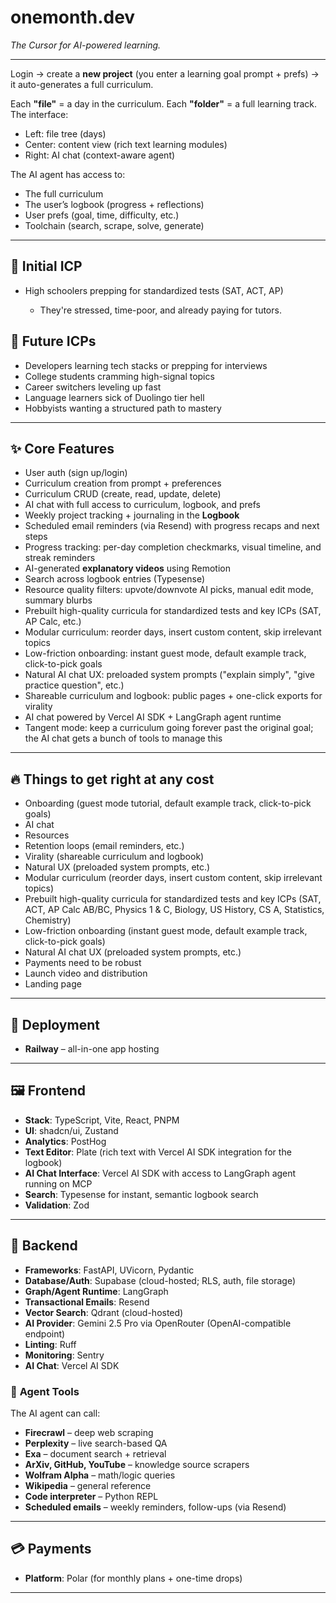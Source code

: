 # **onemonth.dev**

*The Cursor for AI-powered learning.*

---

Login → create a **new project** (you enter a learning goal prompt + prefs) → it auto-generates a full curriculum.

Each **"file"** = a day in the curriculum.
Each **"folder"** = a full learning track.
The interface:

* Left: file tree (days)
* Center: content view (rich text learning modules)
* Right: AI chat (context-aware agent)

The AI agent has access to:

* The full curriculum
* The user’s logbook (progress + reflections)
* User prefs (goal, time, difficulty, etc.)
* Toolchain (search, scrape, solve, generate)

---

## 🎯 **Initial ICP**

* High schoolers prepping for standardized tests (SAT, ACT, AP)

  * They're stressed, time-poor, and already paying for tutors.

## 🔮 **Future ICPs**

* Developers learning tech stacks or prepping for interviews
* College students cramming high-signal topics
* Career switchers leveling up fast
* Language learners sick of Duolingo tier hell
* Hobbyists wanting a structured path to mastery

---

## ✨ **Core Features**

* User auth (sign up/login)
* Curriculum creation from prompt + preferences
* Curriculum CRUD (create, read, update, delete)
* AI chat with full access to curriculum, logbook, and prefs
* Weekly project tracking + journaling in the **Logbook**
* Scheduled email reminders (via Resend) with progress recaps and next steps
* Progress tracking: per-day completion checkmarks, visual timeline, and streak reminders
* AI-generated **explanatory videos** using Remotion
* Search across logbook entries (Typesense)
* Resource quality filters: upvote/downvote AI picks, manual edit mode, summary blurbs
* Prebuilt high-quality curricula for standardized tests and key ICPs (SAT, AP Calc, etc.)
* Modular curriculum: reorder days, insert custom content, skip irrelevant topics
* Low-friction onboarding: instant guest mode, default example track, click-to-pick goals
* Natural AI chat UX: preloaded system prompts ("explain simply", "give practice question", etc.)
* Shareable curriculum and logbook: public pages + one-click exports for virality
* AI chat powered by Vercel AI SDK + LangGraph agent runtime
* Tangent mode: keep a curriculum going forever past the original goal; the AI chat gets a bunch of tools to manage this

---

## 🔥 **Things to get right at any cost**

- Onboarding (guest mode tutorial, default example track, click-to-pick goals)
- AI chat
- Resources
- Retention loops (email reminders, etc.)
- Virality (shareable curriculum and logbook)
- Natural UX (preloaded system prompts, etc.)
- Modular curriculum (reorder days, insert custom content, skip irrelevant topics)
- Prebuilt high-quality curricula for standardized tests and key ICPs (SAT, ACT, AP Calc AB/BC, Physics 1 & C, Biology, US History, CS A, Statistics, Chemistry)
- Low-friction onboarding (instant guest mode, default example track, click-to-pick goals)
- Natural AI chat UX (preloaded system prompts, etc.)
- Payments need to be robust
- Launch video and distribution
- Landing page

---

## 🧱 **Deployment**

* **Railway** – all-in-one app hosting

---

## 🖼 **Frontend**

* **Stack**: TypeScript, Vite, React, PNPM
* **UI**: shadcn/ui, Zustand
* **Analytics**: PostHog
* **Text Editor**: Plate (rich text with Vercel AI SDK integration for the logbook)
* **AI Chat Interface**: Vercel AI SDK with access to LangGraph agent running on MCP
* **Search**: Typesense for instant, semantic logbook search
* **Validation**: Zod

---

## 🧠 **Backend**

* **Frameworks**: FastAPI, UVicorn, Pydantic
* **Database/Auth**: Supabase (cloud-hosted; RLS, auth, file storage)
* **Graph/Agent Runtime**: LangGraph
* **Transactional Emails**: Resend
* **Vector Search**: Qdrant (cloud-hosted)
* **AI Provider**: Gemini 2.5 Pro via OpenRouter (OpenAI-compatible endpoint)
* **Linting**: Ruff
* **Monitoring**: Sentry
* **AI Chat**: Vercel AI SDK

### 🧰 **Agent Tools**

The AI agent can call:

* **Firecrawl** – deep web scraping
* **Perplexity** – live search-based QA
* **Exa** – document search + retrieval
* **ArXiv, GitHub, YouTube** – knowledge source scrapers
* **Wolfram Alpha** – math/logic queries
* **Wikipedia** – general reference
* **Code interpreter** – Python REPL
* **Scheduled emails** – weekly reminders, follow-ups (via Resend)

---

## 💳 **Payments**

* **Platform**: Polar (for monthly plans + one-time drops)

---